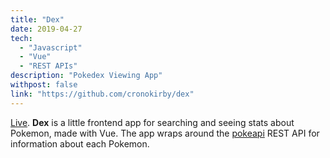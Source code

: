 ```yaml
---
title: "Dex"
date: 2019-04-27
tech:
  - "Javascript"
  - "Vue"
  - "REST APIs"
description: "Pokedex Viewing App"
withpost: false
link: "https://github.com/cronokirby/dex"
---
```


[Live](https://cronokirby.github.io/dex).
**Dex** is a little frontend app for searching and seeing stats about Pokemon, made with Vue.
The app wraps around the [pokeapi](https://pokeapi.co/) REST API for information about each Pokemon.
<!--more-->